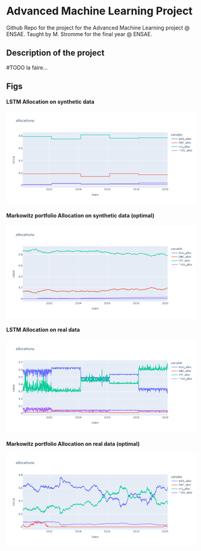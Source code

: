 # Advanced Machine Learning Project

Github Repo for the project for the Advanced Machine Learning project @ ENSAE. Taught by M. Stromme for the final year @ ENSAE.


## Description of the project

#TODO la faire...

## Figs


#### LSTM Allocation on synthetic data
![LSTM Allocation](./fig/allocations_lstm_synth.png)

#### Markowitz portfolio Allocation on synthetic data (optimal)
![MKZ Allocation](./fig/allocation_markow_synth.png)


#### LSTM Allocation on real data
![LSTM Allocation](./fig/allocations_real_lstm.png)

#### Markowitz portfolio Allocation on real data (optimal)
![MKZ Allocation](./fig/allocation_real_markow.png)